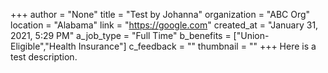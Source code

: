 +++
author = "None"
title = "Test by Johanna"
organization = "ABC Org"
location = "Alabama"
link = "https://google.com"
created_at = "January 31, 2021, 5:29 PM"
a_job_type = "Full Time"
b_benefits = ["Union-Eligible","Health Insurance"]
c_feedback = ""
thumbnail = ""
+++
Here is a test description.